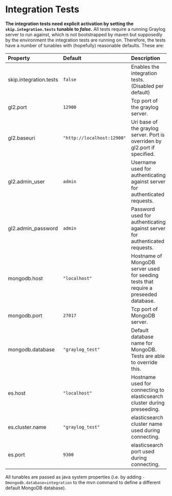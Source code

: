# Integration Tests

__The integration tests need explicit activation by setting the ``skip.integration.tests``
tunable to *false*.__
All tests require a running Graylog server to run against, which is not bootstrapped by maven but supposedly
by the environment the integration tests are running on. Therefore, the tests have a number of tunables with (hopefully)
reasonable defaults. These are:

| Property               | Default | Description |
|:-----------------------|:--------|:------------|
| skip.integration.tests | ``false``   | Enables the integration tests. (Disabled per default) |
| gl2.port | ``12900`` | Tcp port of the graylog server. |
| gl2.baseuri | ``"http://localhost:12900"`` | Uri base of the graylog server. Port is overriden by gl2.port if specified. |
| gl2.admin_user | ``admin`` | Username used for authenticating against server for authenticated requests. |
| gl2.admin_password | ``admin`` | Password used for authenticating against server for authenticated requests. |
| mongodb.host | ``"localhost"`` | Hostname of MongoDB server used for seeding tests that require a preseeded database. |
| mongodb.port | ``27017`` | Tcp port of MongoDB server. |
| mongodb.database | ``"graylog_test"`` | Default database name for MongoDB. Tests are able to override this. |
| es.host | ``"localhost"`` | Hostname used for connecting to elasticsearch cluster during preseeding. |
| es.cluster.name | ``"graylog_test"`` | elasticsearch cluster name used during connecting. |
| es.port | ``9300`` | elasticsearch port used during connecting. |

All tunables are passed as java system properties (i.e. by adding ``-Dmongodb.database=integration`` to the mvn command
to define a different default MongoDB database).